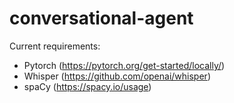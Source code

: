 # conversational-agent

Current requirements:
- Pytorch (https://pytorch.org/get-started/locally/)
- Whisper (https://github.com/openai/whisper)
- spaCy (https://spacy.io/usage)
